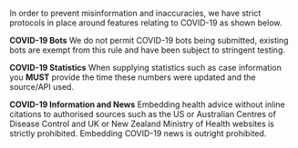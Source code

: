 In order to prevent misinformation and inaccuracies, we have strict protocols in place around features relating to COVID-19 as shown below.

**COVID-19 Bots**
We do not permit COVID-19 bots being submitted, existing bots are exempt from this rule and have been subject to stringent testing.

**COVID-19 Statistics**
When supplying statistics such as case information you ****MUST**** provide the time these numbers were updated and the source/API used.

**COVID-19 Information and News**
Embedding health advice without inline citations to authorised sources such as the US or Australian Centres of Disease Control and UK or New Zealand Ministry of Health websites is strictly prohibited.
Embedding COVID-19 news is outright prohibited.
